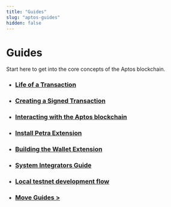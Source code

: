 ```yaml
---
title: "Guides"
slug: "aptos-guides"
hidden: false
---
```


# Guides

Start here to get into the core concepts of the Aptos blockchain.

- ### [Life of a Transaction](basics-life-of-txn.md)
- ### [Creating a Signed Transaction](sign-a-transaction.md)
- ### [Interacting with the Aptos blockchain](interacting-with-the-blockchain.md)
- ### [Install Petra Extension](install-petra-wallet-extension)
- ### [Building the Wallet Extension](building-wallet-extension.md)
- ### [System Integrators Guide](system-integrators-guide.md)
- ### [Local testnet development flow](local-testnet-dev-flow.md)
- ### [Move Guides >](./move-guides/index.md)



